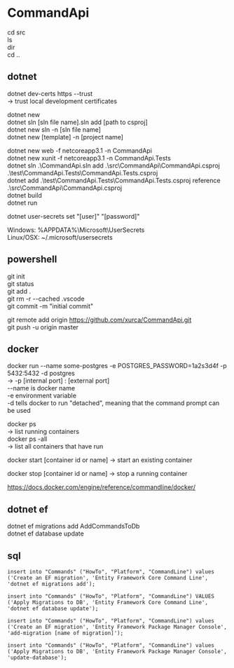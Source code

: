 # CommandApi

cd src  
ls  
dir  
cd ..

## dotnet
dotnet dev-certs https --trust  
-> trust local development certificates

dotnet new  
dotnet sln [sln file name].sln add [path to csproj]  
dotnet new sln -n [sln file name]  
dotnet new [template] -n [project name]  


dotnet new web -f netcoreapp3.1 -n CommandApi  
dotnet new xunit -f netcoreapp3.1 -n CommandApi.Tests  
dotnet sln .\CommandApi.sln add .\src\CommandApi\CommandApi.csproj .\test\CommandApi.Tests\CommandApi.Tests.csproj  
dotnet add .\test\CommandApi.Tests\CommandApi.Tests.csproj reference .\src\CommandApi\CommandApi.csproj  
dotnet build  
dotnet run  

dotnet user-secrets set "[user]" "[password]"  

Windows: %APPDATA%\Microsoft\UserSecrets  
Linux/OSX: ~/.microsoft/usersecrets  

## powershell
git init  
git status  
git add .  
git rm -r --cached .vscode  
git commit -m "initial commit"  

git remote add origin https://github.com/xurca/CommandApi.git  
git push -u origin master  


## docker
docker run --name some-postgres -e POSTGRES_PASSWORD=1a2s3d4f -p 5432:5432 -d postgres  
-> -p [internal port] : [external port]  
   --name is docker name  
   -e environment variable  
   -d tells docker to run "detached", meaning that the command prompt can be used  

docker ps  
-> list running containers  
docker ps -all  
-> list all containers that have run

docker start [container id or name]
-> start an existing container

docker stop [container id or name]
-> stop a running container

https://docs.docker.com/engine/reference/commandline/docker/


## dotnet ef
dotnet ef migrations add AddCommandsToDb  
dotnet ef database update

## sql
`
insert into "Commands" ("HowTo", "Platform", "CommandLine")
values ('Create an EF migration', 'Entity Framework Core Command Line',
'dotnet ef migrations add');
`

`
insert into "Commands" ("HowTo", "Platform", "CommandLine")
VALUES ('Apply Migrations to DB', 'Entity Framework Core Command Line',
'dotnet ef database update');
`

`
insert into "Commands" ("HowTo", "Platform", "CommandLine")
values ('Create an EF migration', 'Entity Framework Package Manager Console',
'add-migration [name of migration]');
`

`
insert into "Commands" ("HowTo", "Platform", "CommandLine")
values ('Apply Migrations to DB', 'Entity Framework Package Manager Console',
'update-database');
`